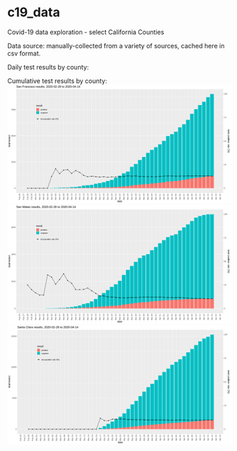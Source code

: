 # c19_data
Covid-19 data exploration - select California Counties

Data source: manually-collected from a variety of sources, cached here in csv
format.

Daily test results by county:

Cumulative test results by county:
![alt text](https://github.com/aaronferrucci/c19_data/blob/ca-counties/images/San%20Francisco_test_results.png "San Francisco test results")
![alt text](https://github.com/aaronferrucci/c19_data/blob/ca-counties/images/San%20Mateo_test_results.png "San Mateo test results")
![alt text](https://github.com/aaronferrucci/c19_data/blob/ca-counties/images/Santa%20Clara_test_results.png "Santa Clara test results")
